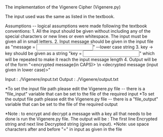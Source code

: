 The implementation of the Vigenere Cipher (Vigenere.py)

The input used was the same as listed in the textbook.

Assumptions -- logical assumptions were made following the textbook conventions:
    1. All the input should be given without including any of the special characters or new lines or even whitespace. The input must be given all in small letters. 
    2. Input message should be given in the input file as "message = <input message>" --lower case string
    3. key -> key should be given as a string "key = <input key value as string>" which will be repeated to make it reach the input message length
    4. Output will be of the form "<encrypted message(in CAPS)> \n <decrypted message (input given in lower case)>"

Input : ./Vigenere/input.txt
Output : ./Vigenere/output.txt

*To set the input file path please edit the Vigenere.py file -- there is a "file_input" variable that can be set to the file of the required input
*To set the output file path please edit the Vigenere.py file -- there is a "file_output" variable that can be set to the file of the required output

*Note : to encrypt and decrypt a message with a key all that needs to be done is run the Vigenere.py file. The output will be : The first line Encrypted string and next line Decrypted string (given as input).
*Note: use space characters after and before "=" in input as given in the file